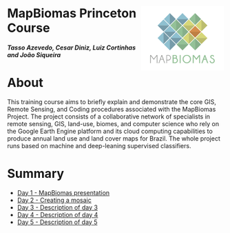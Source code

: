 <div class="fluid-row" id="header">
    <img src='./Assets/mapbiomas-icon.png' height='150' width='auto' align='right'>
    <h1 class="title toc-ignore">MapBiomas Princeton Course</h1>
    <h4 class="author"><em>Tasso Azevedo, Cesar Diniz, Luiz Cortinhas and João Siqueira</em></h4>
</div>

# About
This training course aims to briefly explain and demonstrate the core GIS, Remote Sensing, and Coding procedures associated with the MapBiomas Project. The project consists of a collaborative network of specialists in remote sensing, GIS, land-use, biomes, and computer science who rely on the Google Earth Engine platform and its cloud computing capabilities to produce annual land use and land cover maps for Brazil. The whole project runs based on machine and deep-leaning supervised classifiers.

# Summary
* [Day 1 - MapBiomas presentation](https://github.com/mapbiomas-brazil/mapbiomas-training/tree/main/%20%20Princeton_University/Day_1)
* [Day 2 - Creating a mosaic](https://github.com/mapbiomas-brazil/mapbiomas-training/tree/main/%20%20Princeton_University/Day_2)
* [Day 3 - Description of day 3](https://github.com/mapbiomas-brazil/mapbiomas-training/tree/main/%20%20Princeton_University/Day_3)
* [Day 4 - Description of day 4](https://github.com/mapbiomas-brazil/mapbiomas-training/tree/main/%20%20Princeton_University/Day_4)
* [Day 5 - Description of day 5](https://github.com/mapbiomas-brazil/mapbiomas-training/tree/main/%20%20Princeton_University/Day_5)
